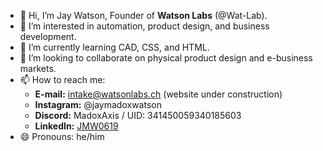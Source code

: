 - 👋 Hi, I’m Jay Watson, Founder of **Watson Labs** (@Wat-Lab).
- 👀 I’m interested in automation, product design, and business development.
- 🌱 I’m currently learning CAD, CSS, and HTML.
- 💞️ I’m looking to collaborate on physical product design and e-business markets.
- 📫 How to reach me:
    - **E-mail:** intake@watsonlabs.ch (website under construction)
    - **Instagram:** @jaymadoxwatson
    - **Discord:** MadoxAxis / UID: 341450059340185603
    - **LinkedIn:** [JMW0619](https://www.linkedin.com/in/jmw0619/)
- 😄 Pronouns: he/him

<!---
Wat-Lab/Wat-Lab is a ✨ special ✨ repository because its `README.md` (this file) appears on your GitHub profile.
You can click the Preview link to take a look at your changes.
--->
